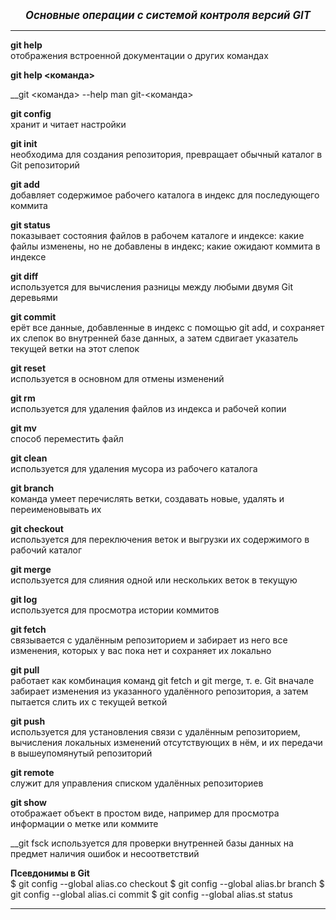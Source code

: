  ***<center><big>Основные операции с cистемой контроля версий GIT</big></center>***   
***


__git help__  
отображения встроенной документации о других командах

__git help <команда>__  

__git <команда> --help
man git-<команда>

__git config__  
хранит и читает настройки

__git init__  
необходима для создания репозитория, превращает обычный каталог в Git репозиторий

__git add__  
добавляет содержимое рабочего каталога в индекс для последующего коммита

__git status__  
показывает состояния файлов в рабочем каталоге и индексе: какие файлы изменены, но не добавлены в индекс; какие ожидают коммита в индексе

__git diff__  
используется для вычисления разницы между любыми двумя Git деревьями

__git commit__  
ерёт все данные, добавленные в индекс с помощью git add, и сохраняет их слепок во внутренней базе данных, а затем сдвигает указатель текущей ветки на этот слепок

__git reset__  
используется в основном для отмены изменений

__git rm__  
используется для удаления файлов из индекса и рабочей копии

__git mv__  
способ переместить файл

__git clean__  
используется для удаления мусора из рабочего каталога

__git branch__  
команда умеет перечислять ветки, создавать новые, удалять и переименовывать их

__git checkout__  
используется для переключения веток и выгрузки их содержимого в рабочий каталог

__git merge__  
используется для слияния одной или нескольких веток в текущую

__git log__  
используется для просмотра истории коммитов

__git fetch__  
связывается с удалённым репозиторием и забирает из него все изменения, которых у вас пока нет и сохраняет их локально

__git pull__  
работает как комбинация команд git fetch и git merge, т. е. Git вначале забирает изменения из указанного удалённого репозитория, а затем пытается слить их с текущей веткой

__git push__  
 используется для установления связи с удалённым репозиторием, вычисления локальных изменений отсутствующих в нём, и их передачи в вышеупомянутый репозиторий

__git remote__  
служит для управления списком удалённых репозиториев


__git show__  
отображает объект в простом виде, например для просмотра информации о метке или коммите

__git fsck
используется для проверки внутренней базы данных на предмет наличия ошибок и несоответствий

__Псевдонимы в Git__  
$ git config --global alias.co checkout
$ git config --global alias.br branch
$ git config --global alias.ci commit
$ git config --global alias.st status





















***
[1]:https://github.com/al-shar/Practice_4.14/blob/Module4/installation.md   
[2]:https://github.com/al-shar/Practice_4.14/blob/Module4/
[3]:https://github.com/al-shar/Practice_4.14/blob/Module4/
[4]:https://github.com/al-shar/Practice_4.14/blob/Module4/
[5]:https://github.com/al-shar/Practice_4.14/blob/Module4/


